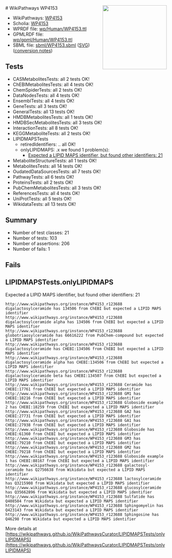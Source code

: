 <img style="float: right; width: 200px" src="../logo.png" />
# WikiPathways WP4153

* WikiPathways: [WP4153](https://identifiers.org/wikipathways:WP4153)
* Scholia: [WP4153](https://scholia.toolforge.org/wikipathways/WP4153)
* WPRDF file: [wp/Human/WP4153.ttl](../wp/Human/WP4153.ttl)
* GPMLRDF file: [wp/gpml/Human/WP4153.ttl](../wp/gpml/Human/WP4153.ttl)
* SBML file: [sbml/WP4153.sbml](../sbml/WP4153.sbml) ([SVG](../sbml/WP4153.svg)) ([conversion notes](../sbml/WP4153.txt))

## Tests
* CASMetabolitesTests: all 2 tests OK!
* ChEBIMetabolitesTests: all 4 tests OK!
* ChemSpiderTests: all 2 tests OK!
* DataNodesTests: all 4 tests OK!
* EnsemblTests: all 4 tests OK!
* GeneTests: all 3 tests OK!
* GeneralTests: all 13 tests OK!
* HMDBMetabolitesTests: all 1 tests OK!
* HMDBSecMetabolitesTests: all 3 tests OK!
* InteractionTests: all 8 tests OK!
* KEGGMetaboliteTests: all 2 tests OK!
* LIPIDMAPSTests
    * retiredIdentifiers: .. all OK!
    * onlyLIPIDMAPS: .x we found 1 problem(s):
        * [Expected a LIPID MAPS identifier, but found other identifiers: 21](#d0bfb698)
* MetaboliteStructureTests: all 1 tests OK!
* MetabolitesTests: all 14 tests OK!
* OudatedDataSourcesTests: all 7 tests OK!
* PathwayTests: all 6 tests OK!
* ProteinsTests: all 2 tests OK!
* PubChemMetabolitesTests: all 3 tests OK!
* ReferencesTests: all 4 tests OK!
* UniProtTests: all 5 tests OK!
* WikidataTests: all 13 tests OK!


## Summary

* Number of test classes: 21
* Number of tests: 103
* Number of assertions: 206
* Number of fails: 1

## Fails

<a name="d0bfb698" />

## LIPIDMAPSTests.onlyLIPIDMAPS

Expected a LIPID MAPS identifier, but found other identifiers: 21
```
http://www.wikipathways.org/instance/WP4153_r123688 digalactosylceramide has 134506 from ChEBI but expected a LIPID MAPS identifier
http://www.wikipathways.org/instance/WP4153_r123688 digalactosylceramide alpha has 134506 from ChEBI but expected a LIPID MAPS identifier
http://www.wikipathways.org/instance/WP4153_r123688 globotriaosylceramide has 66616222 from PubChem-compound but expected a LIPID MAPS identifier
http://www.wikipathways.org/instance/WP4153_r123688 digalactosylceramide has CHEBI:134506 from ChEBI but expected a LIPID MAPS identifier
http://www.wikipathways.org/instance/WP4153_r123688 digalactosylceramide alpha has CHEBI:134506 from ChEBI but expected a LIPID MAPS identifier
http://www.wikipathways.org/instance/WP4153_r123688 digalactosylceramide beta has CHEBI:134507 from ChEBI but expected a LIPID MAPS identifier
http://www.wikipathways.org/instance/WP4153_r123688 Ceramide has CHEBI:17761 from ChEBI but expected a LIPID MAPS identifier
http://www.wikipathways.org/instance/WP4153_r123688 GM1 has CHEBI:18216 from ChEBI but expected a LIPID MAPS identifier
http://www.wikipathways.org/instance/WP4153_r123688 Globoside example 2 has CHEBI:18259 from ChEBI but expected a LIPID MAPS identifier
http://www.wikipathways.org/instance/WP4153_r123688 GA2 has CHEBI:27731 from ChEBI but expected a LIPID MAPS identifier
http://www.wikipathways.org/instance/WP4153_r123688 GA1 has CHEBI:27938 from ChEBI but expected a LIPID MAPS identifier
http://www.wikipathways.org/instance/WP4153_r123688 Globoside has CHEBI:61360 from ChEBI but expected a LIPID MAPS identifier
http://www.wikipathways.org/instance/WP4153_r123688 GM3 has CHEBI:79210 from ChEBI but expected a LIPID MAPS identifier
http://www.wikipathways.org/instance/WP4153_r123688 GM2 has CHEBI:79218 from ChEBI but expected a LIPID MAPS identifier
http://www.wikipathways.org/instance/WP4153_r123688 Globoside example 1 has CHEBI:88167 from ChEBI but expected a LIPID MAPS identifier
http://www.wikipathways.org/instance/WP4153_r123688 galactosyl-ceramide has Q2756638 from Wikidata but expected a LIPID MAPS identifier
http://www.wikipathways.org/instance/WP4153_r123688 lactosylceramide has Q3215908 from Wikidata but expected a LIPID MAPS identifier
http://www.wikipathways.org/instance/WP4153_r123688 glucosylceramide has Q35662896 from Wikidata but expected a LIPID MAPS identifier
http://www.wikipathways.org/instance/WP4153_r123688 Sulfatide has Q408584 from Wikidata but expected a LIPID MAPS identifier
http://www.wikipathways.org/instance/WP4153_r123688 Sphingomyelin has Q423143 from Wikidata but expected a LIPID MAPS identifier
http://www.wikipathways.org/instance/WP4153_r123688 Sphingosine has Q46298 from Wikidata but expected a LIPID MAPS identifier
```

More details at [https://wikipathways.github.io/WikiPathwaysCurator/LIPIDMAPSTests/onlyLIPIDMAPS](https://wikipathways.github.io/WikiPathwaysCurator/LIPIDMAPSTests/onlyLIPIDMAPS)

